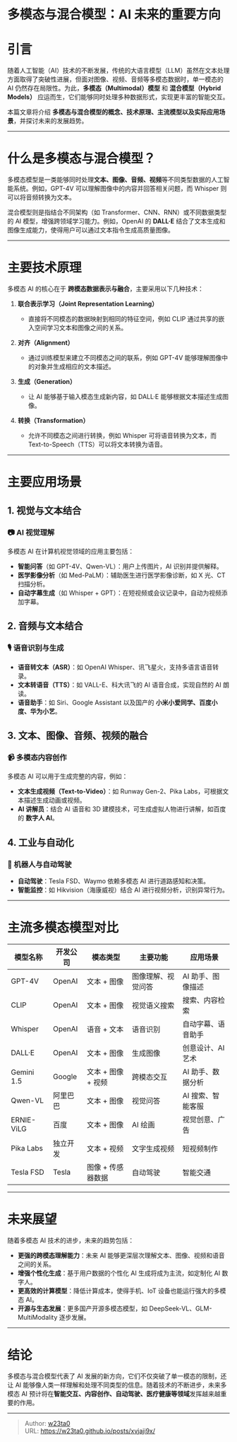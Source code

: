 # 多模态与混合模型：AI 未来的重要方向


# 引言

随着人工智能（AI）技术的不断发展，传统的大语言模型（LLM）虽然在文本处理方面取得了突破性进展，但面对图像、视频、音频等多模态数据时，单一模态的 AI 仍然存在局限性。为此，**多模态（Multimodal）模型** 和 **混合模型（Hybrid Models）** 应运而生，它们能够同时处理多种数据形式，实现更丰富的智能交互。  

本篇文章将介绍 **多模态与混合模型的概念、技术原理、主流模型以及实际应用场景**，并探讨未来的发展趋势。

---

# 什么是多模态与混合模型？

多模态模型是一类能够同时处理**文本、图像、音频、视频**等不同类型数据的人工智能系统。例如，GPT-4V 可以理解图像中的内容并回答相关问题，而 Whisper 则可以将音频转换为文本。  

混合模型则是指结合不同架构（如 Transformer、CNN、RNN）或不同数据类型的 AI 模型，增强跨领域学习能力。例如，OpenAI 的 **DALL·E** 结合了文本生成和图像生成能力，使得用户可以通过文本指令生成高质量图像。

---

# 主要技术原理

多模态 AI 的核心在于 **跨模态数据表示与融合**，主要采用以下几种技术：

1. **联合表示学习（Joint Representation Learning）**  
   - 直接将不同模态的数据映射到相同的特征空间，例如 CLIP 通过共享的嵌入空间学习文本和图像之间的关系。

2. **对齐（Alignment）**  
   - 通过训练模型来建立不同模态之间的联系，例如 GPT-4V 能够理解图像中的对象并生成相应的文本描述。

3. **生成（Generation）**  
   - 让 AI 能够基于输入模态生成新内容，如 DALL·E 能够根据文本描述生成图像。

4. **转换（Transformation）**  
   - 允许不同模态之间进行转换，例如 Whisper 可将语音转换为文本，而 Text-to-Speech（TTS）可以将文本转换为语音。

---

# 主要应用场景

## **1. 视觉与文本结合**
### **📷 AI 视觉理解**
多模态 AI 在计算机视觉领域的应用主要包括：
- **智能问答**（如 GPT-4V、Qwen-VL）：用户上传图片，AI 识别并提供解释。
- **医学影像分析**（如 Med-PaLM）：辅助医生进行医学影像诊断，如 X 光、CT 扫描分析。
- **自动字幕生成**（如 Whisper + GPT）：在短视频或会议记录中，自动为视频添加字幕。

## **2. 音频与文本结合**
### **🎙️ 语音识别与生成**
- **语音转文本（ASR）**：如 OpenAI Whisper、讯飞星火，支持多语言语音转录。
- **文本转语音（TTS）**：如 VALL-E、科大讯飞的 AI 语音合成，实现自然的 AI 朗读。
- **语音助手**：如 Siri、Google Assistant 以及国产的 **小米小爱同学、百度小度、华为小艺**。

## **3. 文本、图像、音频、视频的融合**
### **📹 多模态内容创作**
多模态 AI 可以用于生成完整的内容，例如：
- **文本生成视频（Text-to-Video）**：如 Runway Gen-2、Pika Labs，可根据文本描述生成动画或视频。
- **AI 讲解员**：结合 AI 语音和 3D 建模技术，可生成虚拟人物进行讲解，如百度的 **数字人 AI**。

## **4. 工业与自动化**
### **🤖 机器人与自动驾驶**
- **自动驾驶**：Tesla FSD、Waymo 依赖多模态 AI 进行道路感知和决策。
- **智能监控**：如 Hikvision（海康威视）结合 AI 进行视频分析，识别异常行为。

---

# 主流多模态模型对比

| **模型名称**  | **开发公司**  | **模态类型**  | **主要功能**  | **应用场景**  |
|--------------|--------------|--------------|--------------|--------------|
| GPT-4V      | OpenAI       | 文本 + 图像  | 图像理解、视觉问答  | AI 助手、图像描述 |
| CLIP        | OpenAI       | 文本 + 图像  | 视觉语义搜索  | 搜索、内容检索 |
| Whisper     | OpenAI       | 语音 + 文本  | 语音识别  | 自动字幕、语音助手 |
| DALL·E      | OpenAI       | 文本 + 图像  | 生成图像  | 创意设计、AI 艺术 |
| Gemini 1.5  | Google       | 文本 + 图像 + 视频 | 跨模态交互  | AI 助手、数据分析 |
| Qwen-VL     | 阿里巴巴      | 文本 + 图像  | 视觉问答  | AI 搜索、智能客服 |
| ERNIE-ViLG  | 百度         | 文本 + 图像  | AI 绘画  | 视觉创意、广告 |
| Pika Labs   | 独立开发      | 文本 + 视频  | 文字生成视频  | 短视频制作 |
| Tesla FSD   | Tesla        | 图像 + 传感器数据 | 自动驾驶  | 智能交通 |

---

# 未来展望

随着多模态 AI 技术的进步，未来的趋势包括：

- **更强的跨模态理解能力**：未来 AI 能够更深层次理解文本、图像、视频和语音之间的关系。
- **增强个性化生成**：基于用户数据的个性化 AI 生成将成为主流，如定制化 AI 数字人。
- **更高效的计算模型**：降低计算成本，使得手机、IoT 设备也能运行强大的多模态 AI。
- **开源与生态发展**：更多国产开源多模态模型，如 DeepSeek-VL、GLM-MultiModality 逐步发展。

---

# 结论

多模态与混合模型代表了 AI 发展的新方向，它们不仅突破了单一模态的限制，还让 AI 能够像人类一样理解和处理不同类型的信息。随着技术的不断进步，未来多模态 AI 预计将在**智能交互、内容创作、自动驾驶、医疗健康等领域**发挥越来越重要的作用。



---

> Author: [w23ta0](https://github.com/w23ta0)  
> URL: https://w23ta0.github.io/posts/xvjaji9x/  

